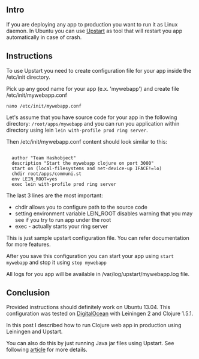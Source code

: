 <!--
name: Upstart configuration for Clojure apps
description: Short guide how to create Ubuntu Upstart configuration for Clojure apps using Leiningen
author: Anton Podviaznikov
author_email: anton@hashobject.com
author_url: http://twitter.com/podviaznikov
author_github: podviaznikov
author_twitter: podviaznikov
author_avatar: /images/anton-avatar.png
location: Quito, Ecuador
date_created: 2013-09-01
date_modified: 2015-05-31
date_published: 2013-09-01
headline:
in_language: en
keywords: clojure, upstart, ubuntu, leiningen
discussion_url: https://github.com/hashobject/blog.hashobject.com/issues/8
canonical_url: http://blog.hashobject.com/upstart-configuration-for-clojure-apps
-->
## Intro

If you are deploying any app to production you want to run it as Linux daemon.
In Ubuntu you can use [Upstart](http://upstart.ubuntu.com/) as tool that will restart
you app automatically in case of crash.


## Instructions

To use Upstart you need to create configuration file for your app inside the /etc/init directory.

Pick up any good name for your app (e.x. 'mywebapp') and create file /etc/init/mywebapp.conf

`nano /etc/init/mywebapp.conf`

Let's assume that you have source code for your app in the following directory:
`/root/apps/mywebapp` and you can run you application within directory using lein
`lein with-profile prod ring server`.

Then /etc/init/mywebapp.conf content should look similar to this:

```shell

  author "Team Hashobject"
  description "Start the mywebapp clojure on port 3000"
  start on (local-filesystems and net-device-up IFACE!=lo)
  chdir root/apps/communi.st
  env LEIN_ROOT=yes
  exec lein with-profile prod ring server

```

The last 3 lines are the most important:

  * chdir allows you to configure path to the source code
  * setting environment variable LEIN_ROOT disables warning that you may see if you try to run app under the root
  * exec - actually starts your ring server


This is just sample upstart configuration file. You can refer documentation for more features.


After you save this configuration you can start your app using `start mywebapp`
and stop it using `stop mywebapp`


All logs for you app will be available in /var/log/upstart/mywebapp.log file.


## Conclusion

Provided instructions should definitely work on Ubuntu 13.04. This configuration was tested
on [DigitalOcean](http://digitalocean.com) with Leiningen 2 and Clojure 1.5.1.

In this post I described how to run Clojure web app in production using Leiningen and Upstart.

You can also do this by just running Java jar files using Upstart. See following
[article](https://theholyjava.wordpress.com/2013/07/27/running-a-leiningenring-webapp-as-a-daemon-via-upstart-ubuntu) for more details.
